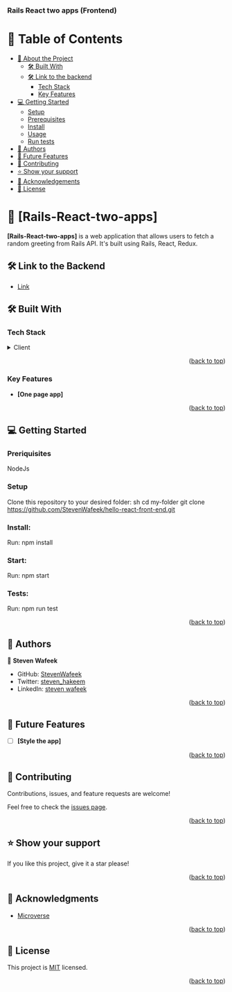 <a name="readme-top"></a>

  <h3><b>Rails React two apps (Frontend)</b></h3>

# 📗 Table of Contents

- [📖 About the Project](#about-project)
  - [🛠 Built With](#built-with)
  - [🛠 Link to the backend](#back-end)
    - [Tech Stack](#tech-stack)
    - [Key Features](#key-features)
- [💻 Getting Started](#getting-started)
  - [Setup](#setup)
  - [Prerequisites](#prerequisites)
  - [Install](#install)
  - [Usage](#usage)
  - [Run tests](#run-tests)
- [👥 Authors](#authors)
- [🔭 Future Features](#future-features)
- [🤝 Contributing](#contributing)
- [⭐️ Show your support](#support)
- [🙏 Acknowledgements](#acknowledgements)
- [📝 License](#license)

# 📖 [Rails-React-two-apps] <a name="about-project"></a>

**[Rails-React-two-apps]** is a web application that allows users to fetch a random greeting from Rails API. It's built using Rails, React, Redux.

## 🛠 Link to the Backend <a name="back-end"></a>

- [Link](https://github.com/StevenWafeek/hello-rails-back-end/pull/1)

## 🛠 Built With <a name="built-with"></a>

### Tech Stack <a name="tech-stack"></a>

<details>
<summary>Client</summary>
  <ul>
    <li><a href="#">React</a></li>
    <li><a href="#">Redux</a></li>
  </ul>
</details>

<p align="right">(<a href="#readme-top">back to top</a>)</p>

### Key Features <a name="key-features"></a>

- **[One page app]**

<p align="right">(<a href="#readme-top">back to top</a>)</p>

## 💻 Getting Started <a name="getting-started"></a>

### Preriquisites

NodeJs

### Setup

Clone this repository to your desired folder:
sh
cd my-folder
git clone https://github.com/StevenWafeek/hello-react-front-end.git

### Install:

Run: npm install

### Start:

Run: npm start

### Tests:

Run: npm run test

<p align="right">(<a href="#readme-top">back to top</a>)</p>

## 👥 Authors <a name="authors"></a>

👤 **Steven Wafeek**

- GitHub: [StevenWafeek](https://github.com/StevenWafeek)
- Twitter: [steven_hakeem](https://twitter.com/steven_hakeem)
- LinkedIn: [steven wafeek
  ](https://www.linkedin.com/in/steven-wafeek-b629341b6/)

<p align="right">(<a href="#readme-top">back to top</a>)</p>

## 🔭 Future Features <a name="future-features"></a>

- [ ] **[Style the app]**

<p align="right">(<a href="#readme-top">back to top</a>)</p>

## 🤝 Contributing <a name="contributing"></a>

Contributions, issues, and feature requests are welcome!

Feel free to check the [issues page](https://github.com/StevenWafeek/hello-react-front-end/issues).

<p align="right">(<a href="#readme-top">back to top</a>)</p>

## ⭐️ Show your support <a name="support"></a>

If you like this project, give it a star please!

<p align="right">(<a href="#readme-top">back to top</a>)</p>

## 🙏 Acknowledgments <a name="acknowledgements"></a>

 <ul>
    <li><a href="https://www.microverse.org/">Microverse</a></li>
  </ul>

<p align="right">(<a href="#readme-top">back to top</a>)</p>

## 📝 License <a name="license"></a>

This project is [MIT](./LICENSE) licensed.

<p align="right">(<a href="#readme-top">back to top</a>)</p>
